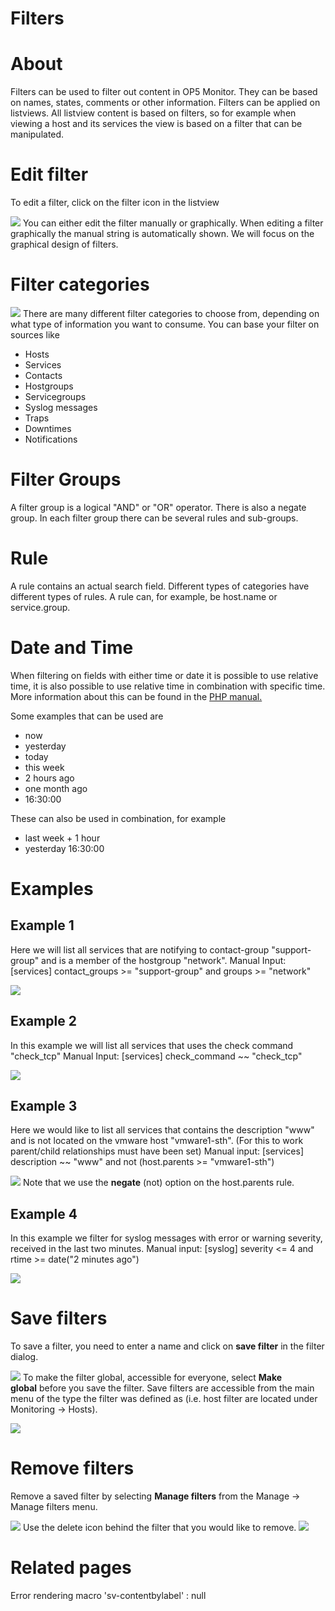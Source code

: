 # Filters

# About

Filters can be used to filter out content in OP5 Monitor. They can be based on names, states, comments or other information.
Filters can be applied on listviews. All listview content is based on filters, so for example when viewing a host and its services the view is based on a filter that can be manipulated.

# Edit filter

To edit a filter, click on the filter icon in the listview

![](attachments/16482332/18481371.png)
You can either edit the filter manually or graphically. When editing a filter graphically the manual string is automatically shown. We will focus on the graphical design of filters.

# Filter categories

![](attachments/16482332/18481372.png)
There are many different filter categories to choose from, depending on what type of information you want to consume.
You can base your filter on sources like

- Hosts
- Services
- Contacts
- Hostgroups
- Servicegroups
- Syslog messages
- Traps
- Downtimes
- Notifications

# Filter Groups

A filter group is a logical "AND" or "OR" operator. There is also a negate group.
In each filter group there can be several rules and sub-groups.

# Rule

A rule contains an actual search field. Different types of categories have different types of rules. A rule can, for example, be host.name or service.group.

# Date and Time

When filtering on fields with either time or date it is possible to use relative time, it is also possible to use relative time in combination with specific time. More information about this can be found in the [PHP manual.](http://php.net/manual/en/datetime.formats.php)

Some examples that can be used are

- now
- yesterday
- today
- this week
- 2 hours ago
- one month ago
- 16:30:00

These can also be used in combination, for example

- last week + 1 hour
- yesterday 16:30:00

# Examples

## Example 1

Here we will list all services that are notifying to contact-group "support-group" and is a member of the hostgroup "network".
Manual Input: [services] contact\_groups \>= "support-group" and groups \>= "network"

![](attachments/16482332/18481373.png)

## Example 2

In this example we will list all services that uses the check command "check\_tcp"
Manual Input: [services] check\_command \~\~ "check\_tcp"

![](attachments/16482332/18481374.png)

## Example 3

Here we would like to list all services that contains the description "www" and is not located on the vmware host "vmware1-sth". (For this to work parent/child relationships must have been set)
Manual input: [services] description \~\~ "www" and not (host.parents \>= "vmware1-sth")

![](attachments/16482332/18481375.png)
Note that we use the **negate** (not) option on the host.parents rule.

## Example 4

In this example we filter for syslog messages with error or warning severity, received in the last two minutes.
Manual input: [syslog] severity \<= 4 and rtime \>= date("2 minutes ago")

![](attachments/16482332/18481376.png)

# Save filters

To save a filter, you need to enter a name and click on **save filter** in the filter dialog.

![](attachments/16482332/18481377.png)
To make the filter global, accessible for everyone, select **Make global** before you save the filter.
Save filters are accessible from the main menu of the type the filter was defined as (i.e. host filter are located under Monitoring -\> Hosts).

![](attachments/16482332/18481378.png)

# Remove filters

Remove a saved filter by selecting **Manage filters** from the Manage -\> Manage filters menu.

![](attachments/16482332/18481379.png)
Use the delete icon behind the filter that you would like to remove.
![](attachments/16482332/18481385.png)

# Related pages

Error rendering macro 'sv-contentbylabel' : null
